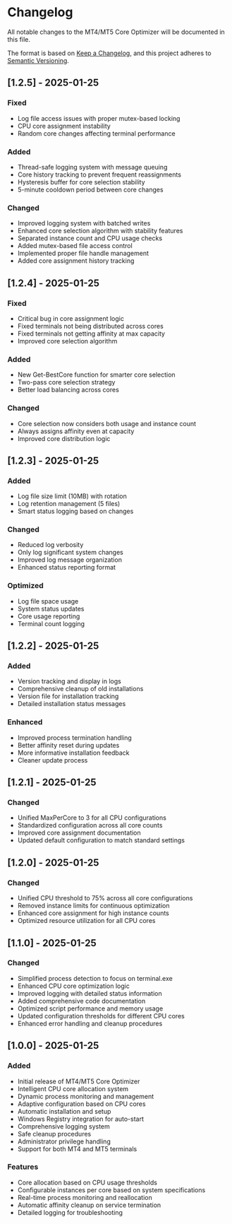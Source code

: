 # Changelog

All notable changes to the MT4/MT5 Core Optimizer will be documented in this file.

The format is based on [Keep a Changelog](https://keepachangelog.com/en/1.0.0/),
and this project adheres to [Semantic Versioning](https://semver.org/spec/v2.0.0.html).

## [1.2.5] - 2025-01-25

### Fixed
- Log file access issues with proper mutex-based locking
- CPU core assignment instability
- Random core changes affecting terminal performance

### Added
- Thread-safe logging system with message queuing
- Core history tracking to prevent frequent reassignments
- Hysteresis buffer for core selection stability
- 5-minute cooldown period between core changes

### Changed
- Improved logging system with batched writes
- Enhanced core selection algorithm with stability features
- Separated instance count and CPU usage checks
- Added mutex-based file access control
- Implemented proper file handle management
- Added core assignment history tracking

## [1.2.4] - 2025-01-25

### Fixed
- Critical bug in core assignment logic
- Fixed terminals not being distributed across cores
- Fixed terminals not getting affinity at max capacity
- Improved core selection algorithm

### Added
- New Get-BestCore function for smarter core selection
- Two-pass core selection strategy
- Better load balancing across cores

### Changed
- Core selection now considers both usage and instance count
- Always assigns affinity even at capacity
- Improved core distribution logic

## [1.2.3] - 2025-01-25

### Added
- Log file size limit (10MB) with rotation
- Log retention management (5 files)
- Smart status logging based on changes

### Changed
- Reduced log verbosity
- Only log significant system changes
- Improved log message organization
- Enhanced status reporting format

### Optimized
- Log file space usage
- System status updates
- Core usage reporting
- Terminal count logging

## [1.2.2] - 2025-01-25

### Added
- Version tracking and display in logs
- Comprehensive cleanup of old installations
- Version file for installation tracking
- Detailed installation status messages

### Enhanced
- Improved process termination handling
- Better affinity reset during updates
- More informative installation feedback
- Cleaner update process

## [1.2.1] - 2025-01-25

### Changed
- Unified MaxPerCore to 3 for all CPU configurations
- Standardized configuration across all core counts
- Improved core assignment documentation
- Updated default configuration to match standard settings

## [1.2.0] - 2025-01-25

### Changed
- Unified CPU threshold to 75% across all core configurations
- Removed instance limits for continuous optimization
- Enhanced core assignment for high instance counts
- Optimized resource utilization for all CPU cores

## [1.1.0] - 2025-01-25

### Changed
- Simplified process detection to focus on terminal.exe
- Enhanced CPU core optimization logic
- Improved logging with detailed status information
- Added comprehensive code documentation
- Optimized script performance and memory usage
- Updated configuration thresholds for different CPU cores
- Enhanced error handling and cleanup procedures

## [1.0.0] - 2025-01-25

### Added
- Initial release of MT4/MT5 Core Optimizer
- Intelligent CPU core allocation system
- Dynamic process monitoring and management
- Adaptive configuration based on CPU cores
- Automatic installation and setup
- Windows Registry integration for auto-start
- Comprehensive logging system
- Safe cleanup procedures
- Administrator privilege handling
- Support for both MT4 and MT5 terminals

### Features
- Core allocation based on CPU usage thresholds
- Configurable instances per core based on system specifications
- Real-time process monitoring and reallocation
- Automatic affinity cleanup on service termination
- Detailed logging for troubleshooting
